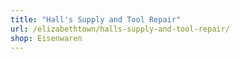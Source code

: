 ```yaml
---
title: "Hall's Supply and Tool Repair"
url: /elizabethtown/halls-supply-and-tool-repair/
shop: Eisenwaren
---
```

